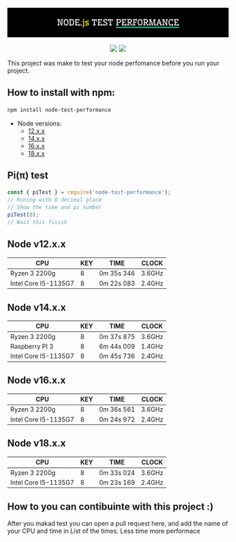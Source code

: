 <p align="center">
    <img src="./hero.svg">
</p>

<p align="center">
    <img src="https://img.shields.io/npm/v/node-test-performance?color=blue&style=flat-square">
    <img src="https://img.shields.io/bundlephobia/min/node-test-performance?color=red">
</p>

This project was make to test your node perfomance before you run your project.

## How to install with npm:

```bash
npm install node-test-performance
```

-   Node versions:
    -   [12.x.x](#node-v12xx)
    -   [14.x.x](#node-v14xx)
    -   [16.x.x](#node-v16xx)
    -   [18.x.x](#node-v18xx)

## Pi(π) test

```javascript
const { piTest } = require('node-test-performance');
// Runing with 8 decimal place
// Show the time and pi number
piTest(8);
// Wait this finish
```

## Node v12.x.x

| CPU                  | KEY | TIME       | CLOCK  |
| -------------------- | --- | ---------- | ------ |
| Ryzen 3 2200g        | 8   | 0m 35s 346 | 3.6GHz |
| Intel Core I5-1135G7 | 8   | 0m 22s 083 | 2.4GHz |

## Node v14.x.x

| CPU                  | KEY | TIME       | CLOCK  |
| -------------------- | --- | ---------- | ------ |
| Ryzen 3 2200g        | 8   | 0m 37s 875 | 3.6GHz |
| Raspberry PI 3       | 8   | 6m 44s 009 | 1.4GHz |
| Intel Core I5-1135G7 | 8   | 0m 45s 736 | 2.4GHz |

## Node v16.x.x

| CPU                  | KEY | TIME       | CLOCK  |
| -------------------- | --- | ---------- | ------ |
| Ryzen 3 2200g        | 8   | 0m 36s 561 | 3.6GHz |
| Intel Core I5-1135G7 | 8   | 0m 24s 972 | 2.4GHz |

## Node v18.x.x

| CPU                  | KEY | TIME       | CLOCK  |
| -------------------- | --- | ---------- | ------ |
| Ryzen 3 2200g        | 8   | 0m 33s 024 | 3.6GHz |
| Intel Core I5-1135G7 | 8   | 0m 23s 169 | 2.4GHz |

## How to you can contibuinte with this project :)

After you makad test you can open a pull request here, and add the name of your CPU and time in List of the times. Less time more performace
